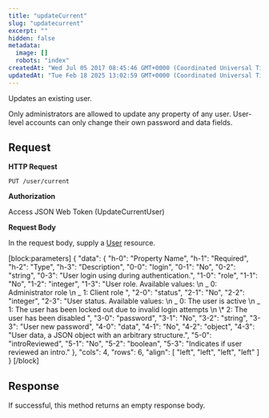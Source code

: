 ```yaml
---
title: "updateCurrent"
slug: "updatecurrent"
excerpt: ""
hidden: false
metadata: 
  image: []
  robots: "index"
createdAt: "Wed Jul 05 2017 08:45:46 GMT+0000 (Coordinated Universal Time)"
updatedAt: "Tue Feb 18 2025 13:02:59 GMT+0000 (Coordinated Universal Time)"
---
```

Updates an existing user.

Only administrators are allowed to update any property of any user. User-level accounts can only change their own password and data fields.

## Request

**HTTP Request**

```text
PUT /user/current
```

**Authorization**

Access JSON Web Token (UpdateCurrentUser)

**Request Body**

In the request body, supply a [User](doc:user)  resource.

[block:parameters]
{
  "data": {
    "h-0": "Property Name",
    "h-1": "Required",
    "h-2": "Type",
    "h-3": "Description",
    "0-0": "login",
    "0-1": "No",
    "0-2": "string",
    "0-3": "User login using during authentication.",
    "1-0": "role",
    "1-1": "No",
    "1-2": "integer",
    "1-3": "User role. Available values:  \n  _ 0: Administrator role  \n  _ 1: Client role ",
    "2-0": "status",
    "2-1": "No",
    "2-2": "integer",
    "2-3": "User status. Available values:  \n  _ 0: The user is active  \n  _ 1: The user has been locked out due to invalid login attempts  \n  \\* 2: The user has been disabled ",
    "3-0": "password",
    "3-1": "No",
    "3-2": "string",
    "3-3": "User new password",
    "4-0": "data",
    "4-1": "No",
    "4-2": "object",
    "4-3": "User data, a JSON object with an arbitrary structure.",
    "5-0": "introReviewed",
    "5-1": "No",
    "5-2": "boolean",
    "5-3": "Indicates if user reviewed an intro."
  },
  "cols": 4,
  "rows": 6,
  "align": [
    "left",
    "left",
    "left",
    "left"
  ]
}
[/block]


## Response

If successful, this method returns an empty response body.
